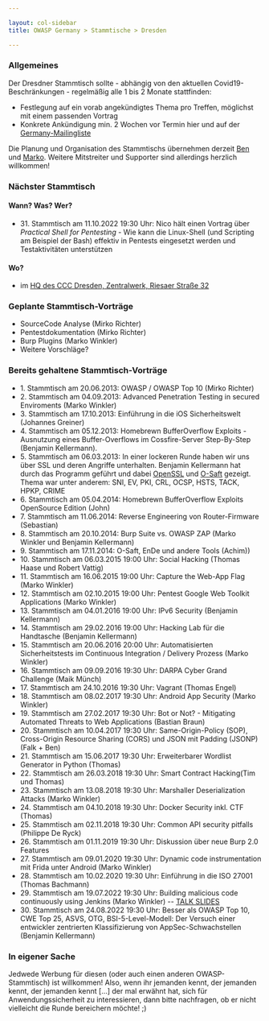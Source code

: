 ```yaml
---

layout: col-sidebar
title: OWASP Germany > Stammtische > Dresden

---
```


### Allgemeines

Der Dresdner Stammtisch sollte - abhängig von den aktuellen Covid19-Beschränkungen - regelmäßig alle 1 bis 2 Monate
stattfinden:

- Festlegung auf ein vorab angekündigtes Thema pro Treffen, möglichst
  mit einem passenden Vortrag
- Konkrete Ankündigung min. 2 Wochen vor Termin hier und auf der
  [Germany-Mailingliste](https://groups.google.com/a/owasp.org/group/germany-chapter/)

Die Planung und Organisation des Stammtischs übernehmen derzeit
[Ben](mailto:benjamin.kellermann@gmx.de) und [Marko](mailto:mwinkler@omgwtfquak.de). Weitere Mitstreiter und Supporter
sind allerdings herzlich willkommen!

### Nächster Stammtisch

#### Wann? Was? Wer?

- 31\. Stammtisch am 11.10.2022 19:30 Uhr: Nico hält einen Vortrag über *Practical Shell for Pentesting* - Wie kann die Linux-Shell (und Scripting am Beispiel der Bash) effektiv in Pentests eingesetzt werden und Testaktivitäten unterstützen

#### Wo?

- im [HQ des CCC Dresden, Zentralwerk, Riesaer
  Straße 32](https://c3d2.de/space.html)

### Geplante Stammtisch-Vorträge

- SourceCode Analyse (Mirko Richter)
- Pentestdokumentation (Mirko Richter)
- Burp Plugins (Marko Winkler)
- Weitere Vorschläge?

### Bereits gehaltene Stammtisch-Vorträge

- 1\. Stammtisch am 20.06.2013: OWASP / OWASP Top 10 (Mirko Richter)
- 2\. Stammtisch am 04.09.2013: Advanced Penetration Testing in secured Enviroments (Marko Winkler)
- 3\. Stammtisch am 17.10.2013: Einführung in die iOS Sicherheitswelt (Johannes Greiner)
- 4\. Stammtisch am 05.12.2013: Homebrewn BufferOverflow Exploits - Ausnutzung eines Buffer-Overflows im Cossfire-Server
  Step-By-Step (Benjamin Kellermann).
- 5\. Stammtisch am 06.03.2013: In einer lockeren Runde haben wir uns über SSL und deren Angriffe unterhalten. Benjamin
  Kellermann hat durch das Programm geführt und dabei [OpenSSL](https://www.openssl.org/)
  und [O-Saft](https://www.owasp.org/index.php/O-Saft) gezeigt. Thema war unter anderem: SNI, EV, PKI, CRL, OCSP, HSTS,
  TACK, HPKP, CRIME
- 6\. Stammtisch am 05.04.2014: Homebrewn BufferOverflow Exploits OpenSource Edition (John)
- 7\. Stammtisch am 11.06.2014: Reverse Engineering von Router-Firmware (Sebastian)
- 8\. Stammtisch am 20.10.2014: Burp Suite vs. OWASP ZAP (Marko Winkler und Benjamin Kellermann)
- 9\. Stammtisch am 17.11.2014: O-Saft, EnDe und andere Tools (Achim))
- 10\. Stammtisch am 06.03.2015 19:00 Uhr: Social Hacking (Thomas Haase und Robert Vattig)
- 11\. Stammtisch am 16.06.2015 19:00 Uhr: Capture the Web-App Flag (Marko Winkler)
- 12\. Stammtisch am 02.10.2015 19:00 Uhr: Pentest Google Web Toolkit Applications (Marko Winkler)
- 13\. Stammtisch am 04.01.2016 19:00 Uhr: IPv6 Security (Benjamin Kellermann)
- 14\. Stammtisch am 29.02.2016 19:00 Uhr: Hacking Lab für die Handtasche (Benjamin Kellermann)
- 15\. Stammtisch am 20.06.2016 20:00 Uhr: Automatisierten Sicherheitstests im Continuous Integration / Delivery
  Prozess (Marko Winkler)
- 16\. Stammtisch am 09.09.2016 19:30 Uhr: DARPA Cyber Grand Challenge (Maik Münch)
- 17\. Stammtisch am 24.10.2016 19:30 Uhr: Vagrant (Thomas Engel)
- 18\. Stammtisch am 08.02.2017 19:30 Uhr: Android App Security (Marko Winkler)
- 19\. Stammtisch am 27.02.2017 19:30 Uhr: Bot or Not? - Mitigating Automated Threats to Web Applications (Bastian
  Braun)
- 20\. Stammtisch am 10.04.2017 19:30 Uhr: Same-Origin-Policy (SOP), Cross-Origin Resource Sharing (CORS) und JSON mit
  Padding (JSONP) (Falk + Ben)
- 21\. Stammtisch am 15.06.2017 19:30 Uhr: Erweiterbarer Wordlist Generator in Python (Thomas)
- 22\. Stammtisch am 26.03.2018 19:30 Uhr: Smart Contract Hacking(Tim und Thomas)
- 23\. Stammtisch am 13.08.2018 19:30 Uhr: Marshaller Deserialization Attacks (Marko Winkler)
- 24\. Stammtisch am 04.10.2018 19:30 Uhr: Docker Security inkl. CTF (Thomas)
- 25\. Stammtisch am 02.11.2018 19:30 Uhr: Common API security pitfalls (Philippe De Ryck)
- 26\. Stammtisch am 01.11.2019 19:30 Uhr: Diskussion über neue Burp 2.0 Features
- 27\. Stammtisch am 09.01.2020 19:30 Uhr: Dynamic code instrumentation mit Frida unter Android (Marko Winkler)
- 28\. Stammtisch am 10.02.2020 19:30 Uhr: Einführung in die ISO 27001 (Thomas Bachmann)
- 29\. Stammtisch am 19.07.2022 19:30 Uhr: Building malicious code continuously using Jenkins (Marko Winkler)
  -- [TALK SLIDES](assets/slides/2022-07-19_building-malicious-software.pdf)
- 30\. Stammtisch am 24.08.2022 19:30 Uhr: Besser als OWASP Top 10, CWE Top 25, ASVS, OTG, BSI-5-Level-Modell: Der
  Versuch einer entwickler zentrierten Klassifizierung von AppSec-Schwachstellen (Benjamin Kellermann)

### In eigener Sache

Jedwede Werbung für diesen (oder auch einen anderen OWASP-Stammtisch) ist willkommen\! Also, wenn ihr jemanden kennt,
der jemanden kennt, der jemanden kennt \[...\] der mal erwähnt hat, sich für Anwendungssicherheit zu interessieren, dann
bitte nachfragen, ob er nicht vielleicht die Runde bereichern möchte\! ;)